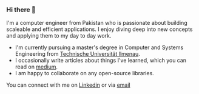 ### Hi there 👋

I'm a computer engineer from Pakistan who is passionate about building scaleable and efficient applications.
I enjoy diving deep into new concepts and applying them to my day to day work.

* I'm currently pursuing a master's degree in Computer and Systems Engineering from [Technische Universität Ilmenau](https://www.tu-ilmenau.de/).
* I occasionally write articles about things I've learned, which you can read on [medium]().
* I am happy to collaborate on any open-source libraries.

You can connect with me on [Linkedin](https://www.linkedin.com/in/taihim/) or via [email](mailto:tai.him18@gmail.com)

<!--
**taihim/taihim** is a ✨ _special_ ✨ repository because its `README.md` (this file) appears on your GitHub profile.

Here are some ideas to get you started:

- 🔭 I’m currently working on ...
- 🌱 I’m currently learning ...
- 👯 I’m looking to collaborate on ...
- 🤔 I’m looking for help with ...
- 💬 Ask me about ...
- 📫 How to reach me: ...
- 😄 Pronouns: ...
- ⚡ Fun fact: ...
-->

